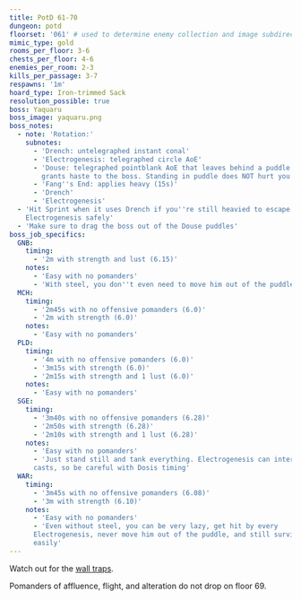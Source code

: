 ```yaml
---
title: PotD 61-70
dungeon: potd
floorset: '061' # used to determine enemy collection and image subdirectory
mimic_type: gold
rooms_per_floor: 3-6
chests_per_floor: 4-6
enemies_per_room: 2-3
kills_per_passage: 3-7
respawns: '1m'
hoard_type: Iron-trimmed Sack
resolution_possible: true
boss: Yaquaru
boss_image: yaquaru.png
boss_notes:
  - note: 'Rotation:'
    subnotes:
      - 'Drench: untelegraphed instant conal'
      - 'Electrogenesis: telegraphed circle AoE'
      - 'Douse: telegraphed pointblank AoE that leaves behind a puddle. Puddle
        grants haste to the boss. Standing in puddle does NOT hurt you.'
      - 'Fang''s End: applies heavy (15s)'
      - 'Drench'
      - 'Electrogenesis'
  - 'Hit Sprint when it uses Drench if you''re still heavied to escape
    Electrogenesis safely'
  - 'Make sure to drag the boss out of the Douse puddles'
boss_job_specifics:
  GNB:
    timing:
      - '2m with strength and lust (6.15)'
    notes:
      - 'Easy with no pomanders'
      - 'With steel, you don''t even need to move him out of the puddles'
  MCH:
    timing:
      - '2m45s with no offensive pomanders (6.0)'
      - '2m with strength (6.0)'
    notes:
      - 'Easy with no pomanders'
  PLD:
    timing:
      - '4m with no offensive pomanders (6.0)'
      - '3m15s with strength (6.0)'
      - '2m15s with strength and 1 lust (6.0)'
    notes:
      - 'Easy with no pomanders'
  SGE:
    timing:
      - '3m40s with no offensive pomanders (6.28)'
      - '2m50s with strength (6.28)'
      - '2m10s with strength and 1 lust (6.28)'
    notes:
      - 'Easy with no pomanders'
      - 'Just stand still and tank everything. Electrogenesis can interrupt
      casts, so be careful with Dosis timing'
  WAR:
    timing:
      - '3m45s with no offensive pomanders (6.08)'
      - '3m with strength (6.10)'
    notes:
      - 'Easy with no pomanders'
      - 'Even without steel, you can be very lazy, get hit by every
      Electrogenesis, never move him out of the puddle, and still survive
      easily'
---
```


Watch out for the [wall traps](/wall_traps.html#potd-51-79).

Pomanders of affluence, flight, and alteration do not drop on floor 69.
